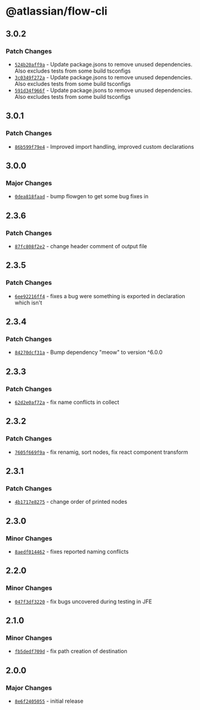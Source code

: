 # @atlassian/flow-cli

## 3.0.2

### Patch Changes

- [`524b20aff9a`](https://bitbucket.org/atlassian/atlassian-frontend/commits/524b20aff9a) - Update package.jsons to remove unused dependencies. Also excludes tests from some build tsconfigs
- [`3c0349f272a`](https://bitbucket.org/atlassian/atlassian-frontend/commits/3c0349f272a) - Update package.jsons to remove unused dependencies. Also excludes tests from some build tsconfigs
- [`591d34f966f`](https://bitbucket.org/atlassian/atlassian-frontend/commits/591d34f966f) - Update package.jsons to remove unused dependencies. Also excludes tests from some build tsconfigs

## 3.0.1

### Patch Changes

- [`86b599f79e4`](https://bitbucket.org/atlassian/atlassian-frontend/commits/86b599f79e4) - Improved import handling, improved custom declarations

## 3.0.0

### Major Changes

- [`0dea818faad`](https://bitbucket.org/atlassian/atlassian-frontend/commits/0dea818faad) - bump flowgen to get some bug fixes in

## 2.3.6

### Patch Changes

- [`87fc808f2e2`](https://bitbucket.org/atlassian/atlassian-frontend/commits/87fc808f2e2) - change header comment of output file

## 2.3.5

### Patch Changes

- [`6ee92216ff4`](https://bitbucket.org/atlassian/atlassian-frontend/commits/6ee92216ff4) - fixes a bug were something is exported in declaration which isn't

## 2.3.4

### Patch Changes

- [`84270dcf31a`](https://bitbucket.org/atlassian/atlassian-frontend/commits/84270dcf31a) - Bump dependency "meow" to version ^6.0.0

## 2.3.3

### Patch Changes

- [`62d2e0af72a`](https://bitbucket.org/atlassian/atlassian-frontend/commits/62d2e0af72a) - fix name conflicts in collect

## 2.3.2

### Patch Changes

- [`7605f669f9a`](https://bitbucket.org/atlassian/atlassian-frontend/commits/7605f669f9a) - fix renamig, sort nodes, fix react component transform

## 2.3.1

### Patch Changes

- [`4b1717e8275`](https://bitbucket.org/atlassian/atlassian-frontend/commits/4b1717e8275) - change order of printed nodes

## 2.3.0

### Minor Changes

- [`8aedf014462`](https://bitbucket.org/atlassian/atlassian-frontend/commits/8aedf014462) - fixes reported naming conflicts

## 2.2.0

### Minor Changes

- [`047f3df3220`](https://bitbucket.org/atlassian/atlassian-frontend/commits/047f3df3220) - fix bugs uncovered during testing in JFE

## 2.1.0

### Minor Changes

- [`fb5dedf709d`](https://bitbucket.org/atlassian/atlassian-frontend/commits/fb5dedf709d) - fix path creation of destination

## 2.0.0

### Major Changes

- [`8e6f2405055`](https://bitbucket.org/atlassian/atlassian-frontend/commits/8e6f2405055) - initial release
